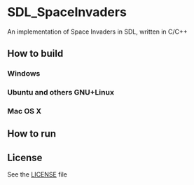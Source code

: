 # SDL_SpaceInvaders
An implementation of Space Invaders in SDL, written in C/C++

## How to build

### Windows
### Ubuntu and others GNU+Linux
### Mac OS X

## How to run

## License
See the [LICENSE](LICENSE) file
